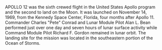 APOLLO 12 was the sixth crewed flight in the United States Apollo program and the second to land on the Moon. It was launched on November 14, 1969, from the Kennedy Space Center, Florida, four months after Apollo 11. Commander Charles "Pete" Conrad and Lunar Module Pilot Alan L. Bean performed just over one day and seven hours of lunar surface activity while Command Module Pilot Richard F. Gordon remained in lunar orbit. The landing site for the mission was located in the southeastern portion of the Ocean of Storms.
